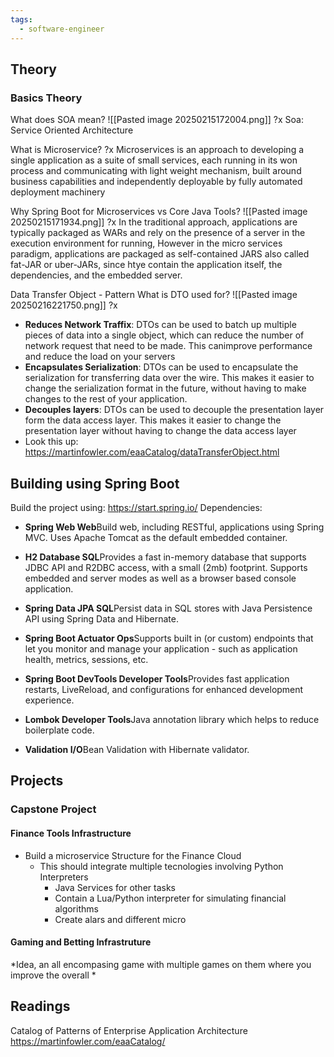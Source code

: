```yaml
---
tags:
  - software-engineer
---
```



## Theory

### Basics Theory

What does SOA mean?
![[Pasted image 20250215172004.png]]
?x
Soa: Service Oriented Architecture

What is Microservice?
?x
Microservices is an approach to developing a single application as a suite of small services, each running in its won process and communicating with light weight mechanism, built around business capabilities and independently deployable by fully automated deployment machinery


Why Spring Boot for Microservices vs Core Java Tools?
![[Pasted image 20250215171934.png]]
?x
In the traditional approach, applications are typically packaged as WARs and rely on the presence of a server in the execution environment for running, However in the micro services paradigm, applications are packaged as self-contained JARS also called fat-JAR or uber-JARs, since htye contain the application itself, the dependencies, and the embedded server.


Data Transfer Object - Pattern
What is DTO used for?
![[Pasted image 20250216221750.png]]
?x
- **Reduces Network Traffix**: DTOs can be used to batch up multiple pieces of data into a single object, which can reduce the number of network request that need to be made. This canimprove performance and reduce the load on your servers
- **Encapsulates Serialization**: DTOs can be used to encapsulate the serialization for transferring data over the wire. This makes it easier to change the serialization format in the future, without having to make changes to the rest of your application.
- **Decouples layers**: DTOs can be used to decouple the presentation layer form the data access layer. This makes it easier to change the presentation layer without having to change the data access layer
- Look this up: https://martinfowler.com/eaaCatalog/dataTransferObject.html



## Building using Spring Boot


Build the project using:
https://start.spring.io/
Dependencies:

- **Spring Web Web**Build web, including RESTful, applications using Spring MVC. Uses Apache Tomcat as the default embedded container.[](https://start.spring.io/)
    
- **H2 Database SQL**Provides a fast in-memory database that supports JDBC API and R2DBC access, with a small (2mb) footprint. Supports embedded and server modes as well as a browser based console application.[](https://start.spring.io/)
    
- **Spring Data JPA SQL**Persist data in SQL stores with Java Persistence API using Spring Data and Hibernate.[](https://start.spring.io/)
    
- **Spring Boot Actuator Ops**Supports built in (or custom) endpoints that let you monitor and manage your application - such as application health, metrics, sessions, etc.[](https://start.spring.io/)
    
- **Spring Boot DevTools Developer Tools**Provides fast application restarts, LiveReload, and configurations for enhanced development experience.[](https://start.spring.io/)
    
- **Lombok Developer Tools**Java annotation library which helps to reduce boilerplate code.[](https://start.spring.io/)
    
- **Validation I/O**Bean Validation with Hibernate validator.




## Projects


### Capstone Project


#### Finance Tools Infrastructure
- Build a microservice Structure for the Finance Cloud
	- This should integrate multiple tecnologies involving Python Interpreters
		- Java Services for other tasks
		- Contain a Lua/Python interpreter for simulating financial algorithms
		- Create alars and different micro

#### Gaming and Betting Infrastruture

*Idea, an all encompasing game with multiple games on them where you improve the overall *



## Readings


Catalog of Patterns of Enterprise Application Architecture https://martinfowler.com/eaaCatalog/


